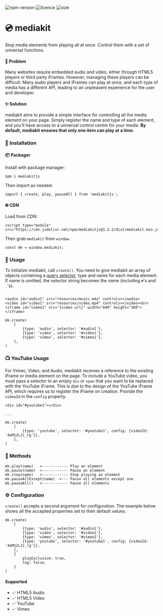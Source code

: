 ![npm version](https://img.shields.io/npm/v/mediakitjs?style=flat-square) ![licence](https://img.shields.io/npm/l/mediakitjs?style=flat-square) ![size](https://badgen.net/bundlephobia/minzip/mediakitjs?style=flat-square)

# 💿 mediakit

Stop media elements from playing all at once. Control them with a set of universal functions.

#### 💭 Problem
Many websites require embedded audio and video, either through HTML5 players or third party iFrames. However, managing these players can be difficult. Many audio players and iFrames can play at once, and each type of media has a different API, leading to an unpleasent experience for the user and developer.

#### ✨ Solution
mediakit aims to provide a simple interface for controlling all the media element on your page. Simply register the name and type of each element, and you'll have access to a universal control centre for your media. 
__By default, mediakit ensures that only one item can play at a time.__
### 💾 Installation
#### 📦 Packager
Install with package manager:
```
npm i mediakitjs
```
Then import as needed.
```$xslt
import { create, play, pauseAll } from 'mediakitjs';
```


#### 🌐 CDN

Load from CDN: 
```$xslt
<script type="module" src="https://cdn.jsdelivr.net/npm/mediakitjs@1.2.2/dist/mediakit.min.js</script>
```
Then grab `mediakit` from `window`.
```
const mk = window.mediakit;
```

### 🚀 Usage
To initialize mediakit, call `create()`. You need to give mediakit an array of objects containing a [query selector](https://developer.mozilla.org/en-US/docs/Web/API/Document/querySelector), type and name for each media element. If name is omitted, the selector string becomes the name (including `#`'s and `.`'s).

```$xslt

<audio id="audio1" src="resources/music.m4a" controls></audio>
<video id="video1" src="resources/video.mp4" controls></video><br>
<iframe id="vimeo1" src="{vimeo url}" width="640" height="360"></iframe>

mk.create(
    [
        {type: 'audio', selector: '#audio1'},
        {type: 'video', selector: '#video1'},
        {type: 'vimeo', selector: '#vimeo1'},
    ],
)
```

### 📺 YouTube Usage
For Vimeo, Video, and Audio, mediakit receives a reference to the existing iFrame or media element on the page.
To include a YouTube video, you must pass a selector to an empty `div` or `span` that you want to be replaced with the YouTube iFrame.
This is due to the design of the YouTube iFrame API, which requires us to register the iFrame on creation. Provide the `videoId` in the `config` property.
```
<div id="#youtube1"></div>

...

mk.create(
    [
        {type: 'youtube', selector: '#youtube1', config: {videoId: '4eM12LJi_rg'}},
    ],
)
```

### 📖 Methods
```$xslt
mk.play(name)   <------------ Play an element
mk.pause(name)  <------------ Pause an element
mk.stop(name)   <------------ Stop playing an element
mk.pauseAllExcept(name)  <--- Pause all elements except one
mk.pauseAll()   <------------ Pause all elements
```

### ⚙️ Configuration
`create()` accepts a second argument for configuration. The example below shows all the accepted properties set to their default values.
```$xslt
mk.create(
    [
        {type: 'audio', selector: '#audio1'},
        {type: 'video', selector: '#video2'},
        {type: 'vimeo', selector: '#vimeo2'},
        {type: 'youtube', selector: '#youtube1', config: {videoId: '4eM12LJi_rg'}},
    ],
    {
        playExclusive: true,
        log: false,
    }
)
```
#### Supported 
- ✅ HTML5 Audio
- ✅ HTML5 Video
- ✅ YouTube
- ✅ Vimeo 
